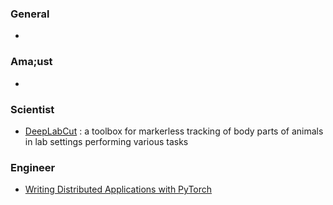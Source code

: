 ### General
-
### Ama;ust
-
### Scientist
- [DeepLabCut](https://github.com/AlexEMG/DeepLabCut) : a toolbox for markerless tracking of body parts of animals in lab settings performing various tasks
### Engineer
- [Writing Distributed Applications with PyTorch](https://pytorch.org/tutorials/intermediate/dist_tuto.html)
